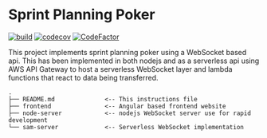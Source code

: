 # Sprint Planning Poker
[![build](https://github.com/discorev/sprint-planning-poker/actions/workflows/action.yml/badge.svg)](https://github.com/discorev/sprint-planning-poker/actions/workflows/action.yml)
[![codecov](https://codecov.io/gh/discorev/sprint-planning-poker/branch/main/graph/badge.svg?token=8IRZ65UZSB)](https://codecov.io/gh/discorev/sprint-planning-poker)
[![CodeFactor](https://www.codefactor.io/repository/github/discorev/sprint-planning-poker/badge)](https://www.codefactor.io/repository/github/discorev/sprint-planning-poker)

This project implements sprint planning poker using a WebSocket based api. This has been implemented in both nodejs and as a serverless api using AWS API Gateway to host a serverless WebSocket layer and lambda functions that react to data being transferred.
```
.
├── README.md              <-- This instructions file
├── frontend               <-- Angular based frontend website
├── node-server            <-- nodejs WebSocket server use for rapid development
└── sam-server             <-- Serverless WebSocket implementation
```
